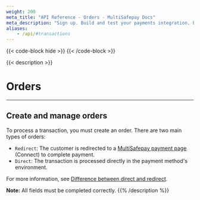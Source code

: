 ```yaml
---
weight: 200
meta_title: "API Reference - Orders - MultiSafepay Docs"
meta_description: "Sign up. Build and test your payments integration. Explore our products and services. Use our API Reference, SDKs, and wrappers. Get support."
aliases:
    - /api/#transactions
---
```

{{< code-block hide >}}
{{< /code-block >}}

{{< description >}}
# Orders
<hr class="separator">

## Create and manage orders

To process a transaction, you must create an order. There are two main types of orders:

+ `Redirect`: The customer is redirected to a [MultiSafepay payment page](/payments/checkout/payment-pages/) (Connect) to complete payment.
+ `Direct`: The transaction is processed directly in the payment method's environment.

For more information, see [Difference between direct and redirect](/developer/api/difference-between-direct-and-redirect).

**Note:** All fields must be completed correctly.
{{% /description %}}